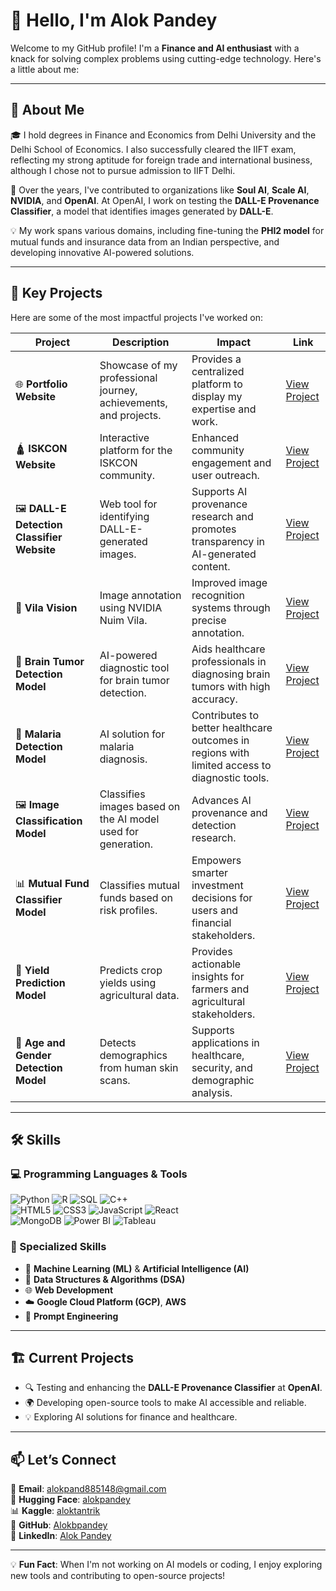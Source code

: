 # 👋 Hello, I'm Alok Pandey

Welcome to my GitHub profile! I'm a **Finance and AI enthusiast** with a knack for solving complex problems using cutting-edge technology. Here's a little about me:

---

## 📜 About Me

🎓 I hold degrees in Finance and Economics from Delhi University and the Delhi School of Economics. I also successfully cleared the IIFT exam, reflecting my strong aptitude for foreign trade and international business, although I chose not to pursue admission to IIFT Delhi. 

💼 Over the years, I've contributed to organizations like **Soul AI**, **Scale AI**, **NVIDIA**, and **OpenAI**. At OpenAI, I work on testing the **DALL-E Provenance Classifier**, a model that identifies images generated by **DALL-E**. 

💡 My work spans various domains, including fine-tuning the **PHI2 model** for mutual funds and insurance data from an Indian perspective, and developing innovative AI-powered solutions.

---

## 🚀 Key Projects

Here are some of the most impactful projects I've worked on:

| **Project**                  | **Description**                                                                                  | **Impact**                                                                                                                                           | **Link**                |
|------------------------------|--------------------------------------------------------------------------------------------------|-------------------------------------------------------------------------------------------------------------------------------------------------------|-------------------------|
| 🌐 **Portfolio Website**      | Showcase of my professional journey, achievements, and projects.                               | Provides a centralized platform to display my expertise and work.                                                                                    | [View Project](#)       |
| 🛕 **ISKCON Website**         | Interactive platform for the ISKCON community.                                                 | Enhanced community engagement and user outreach.                                                                                                     | [View Project](#)       |
| 🖼️ **DALL-E Detection Classifier Website** | Web tool for identifying DALL-E-generated images.                                          | Supports AI provenance research and promotes transparency in AI-generated content.                                                                   | [View Project](#)       |
| 🎯 **Vila Vision**            | Image annotation using NVIDIA Nuim Vila.                                                       | Improved image recognition systems through precise annotation.                                                                                       | [View Project](#)       |
| 🧠 **Brain Tumor Detection Model** | AI-powered diagnostic tool for brain tumor detection.                                           | Aids healthcare professionals in diagnosing brain tumors with high accuracy.                                                                         | [View Project](#)       |
| 🦟 **Malaria Detection Model** | AI solution for malaria diagnosis.                                                              | Contributes to better healthcare outcomes in regions with limited access to diagnostic tools.                                                        | [View Project](#)       |
| 🖼️ **Image Classification Model** | Classifies images based on the AI model used for generation.                                     | Advances AI provenance and detection research.                                                                                                       | [View Project](#)       |
| 📊 **Mutual Fund Classifier Model** | Classifies mutual funds based on risk profiles.                                                 | Empowers smarter investment decisions for users and financial stakeholders.                                                                          | [View Project](#)       |
| 🌾 **Yield Prediction Model** | Predicts crop yields using agricultural data.                                                  | Provides actionable insights for farmers and agricultural stakeholders.                                                                              | [View Project](#)       |
| 👤 **Age and Gender Detection Model** | Detects demographics from human skin scans.                                                    | Supports applications in healthcare, security, and demographic analysis.                                                                             | [View Project](#)       |
---

## 🛠️ Skills

### 💻 Programming Languages & Tools
![Python](https://img.shields.io/badge/-Python-3776AB?logo=python&logoColor=white)
![R](https://img.shields.io/badge/-R-276DC3?logo=r&logoColor=white)
![SQL](https://img.shields.io/badge/-SQL-4479A1?logo=postgresql&logoColor=white)
![C++](https://img.shields.io/badge/-C++-00599C?logo=cplusplus&logoColor=white)  
![HTML5](https://img.shields.io/badge/-HTML5-E34F26?logo=html5&logoColor=white)
![CSS3](https://img.shields.io/badge/-CSS3-1572B6?logo=css3&logoColor=white)
![JavaScript](https://img.shields.io/badge/-JavaScript-F7DF1E?logo=javascript&logoColor=black)
![React](https://img.shields.io/badge/-React-61DAFB?logo=react&logoColor=black)  
![MongoDB](https://img.shields.io/badge/-MongoDB-47A248?logo=mongodb&logoColor=white)
![Power BI](https://img.shields.io/badge/-Power%20BI-F2C811?logo=powerbi&logoColor=black)
![Tableau](https://img.shields.io/badge/-Tableau-E97627?logo=tableau&logoColor=white)

### 🌟 Specialized Skills
- 🤖 **Machine Learning (ML)** & **Artificial Intelligence (AI)**
- 🔢 **Data Structures & Algorithms (DSA)**
- 🌐 **Web Development**
- ☁️ **Google Cloud Platform (GCP)**, **AWS**
- 🎯 **Prompt Engineering**

---

## 🏗️ Current Projects

- 🔍 Testing and enhancing the **DALL-E Provenance Classifier** at **OpenAI**.
- 🌍 Developing open-source tools to make AI accessible and reliable.
- 💡 Exploring AI solutions for finance and healthcare.

---

## 📫 Let’s Connect  

📧 **Email**: [alokpand885148@gmail.com](mailto:alokpand885148@gmail.com)  
🤗 **Hugging Face**: [alokpandey](https://huggingface.co/alokpandey)  
📊 **Kaggle**: [aloktantrik](https://www.kaggle.com/aloktantrik)  
🐙 **GitHub**: [Alokbpandey](https://github.com/Alokbpandey)  
💼 **LinkedIn**: [Alok Pandey](https://www.linkedin.com/in/alok--pandey/)

---

💡 **Fun Fact**: When I'm not working on AI models or coding, I enjoy exploring new tools and contributing to open-source projects!
